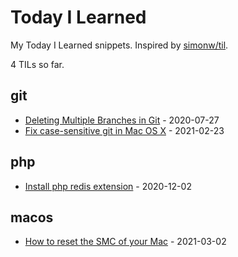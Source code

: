 # Today I Learned

My Today I Learned snippets. Inspired by [simonw/til](https://github.com/simonw/til).

<!-- count starts -->4<!-- count ends --> TILs so far.

<!-- index starts -->
## git

* [Deleting Multiple Branches in Git](https://github.com/sinchang/til/blob/master/git/deleteing-multiple-branches.md) - 2020-07-27
* [Fix case-sensitive git in Mac OS X](https://github.com/sinchang/til/blob/master/git/case-sensitive-git-in-macos.md) - 2021-02-23

## php

* [Install php redis extension](https://github.com/sinchang/til/blob/master/php/install-php-redis-extension.md) - 2020-12-02

## macos

* [How to reset the SMC of your Mac](https://github.com/sinchang/til/blob/master/macos/reset-smc.md) - 2021-03-02
<!-- index ends -->
